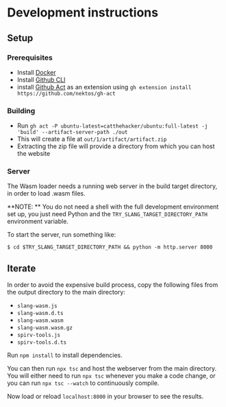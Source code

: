 # Development instructions

## Setup

### Prerequisites

* Install [Docker](https://www.docker.com/get-started/)
* Install [Github CLI](https://cli.github.com/)
* install [Github Act](https://github.com/nektos/gh-act) as an extension using `gh extension install https://github.com/nektos/gh-act`

### Building

* Run `gh act -P ubuntu-latest=catthehacker/ubuntu:full-latest -j 'build' --artifact-server-path ./out`
* This will create a file at `out/1/artifact/artifact.zip`
* Extracting the zip file will provide a directory from which you can host the website

### Server

The Wasm loader needs a running web server in the build target directory, in order to load .wasm files.

**NOTE: ** You do not need a shell with the full development environment set up, you just need Python and the `TRY_SLANG_TARGET_DIRECTORY_PATH` environment variable.

To start the server, run something like:

    $ cd $TRY_SLANG_TARGET_DIRECTORY_PATH && python -m http.server 8000

## Iterate

In order to avoid the expensive build process, copy the following files from the output directory to the main directory:
* `slang-wasm.js`
* `slang-wasm.d.ts`
* `slang-wasm.wasm`
* `slang-wasm.wasm.gz`
* `spirv-tools.js`
* `spirv-tools.d.ts`

Run `npm install` to install dependencies.

You can then run `npx tsc` and host the webserver from the main directory. You will either need to run `npx tsc` whenever you make a code change, or you can run `npx tsc --watch` to continuously compile.

Now load or reload `localhost:8000` in your browser to see the results.